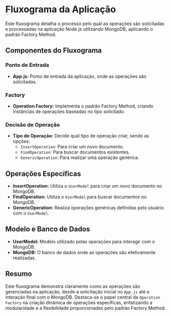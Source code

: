# Fluxograma da Aplicação

Este fluxograma detalha o processo pelo qual as operações são solicitadas e processadas na aplicação Node.js utilizando MongoDB, aplicando o padrão Factory Method.

## Componentes do Fluxograma

### Ponto de Entrada

- **App.js:** Ponto de entrada da aplicação, onde as operações são solicitadas.

### Factory

- **Operation Factory:** Implementa o padrão Factory Method, criando instâncias de operações baseadas no tipo solicitado.

### Decisão de Operação

- **Tipo de Operação:** Decide qual tipo de operação criar, sendo as opções:
  - `InsertOperation`: Para criar um novo documento.
  - `FindOperation`: Para buscar documentos existentes.
  - `GenericOperation`: Para realizar uma operação genérica.

## Operações Específicas

- **InsertOperation:** Utiliza o `UserModel` para criar um novo documento no MongoDB.
- **FindOperation:** Utiliza o `UserModel` para buscar documentos no MongoDB.
- **GenericOperation:** Realiza operações genéricas definidas pelo usuário com o `UserModel`.

## Modelo e Banco de Dados

- **UserModel:** Modelo utilizado pelas operações para interagir com o MongoDB.
- **MongoDB:** O banco de dados onde as operações são efetivamente realizadas.

## Resumo

Este fluxograma demonstra claramente como as operações são gerenciadas na aplicação, desde a solicitação inicial no `App.js` até a interação final com o MongoDB. Destaca-se o papel central da `Operation Factory` na criação dinâmica de operações específicas, enfatizando a modularidade e a flexibilidade proporcionadas pelo padrão Factory Method.

